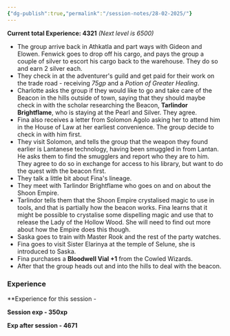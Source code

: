```yaml
---
{"dg-publish":true,"permalink":"/session-notes/28-02-2025/"}
---
```


**Current total Experience: 4321** *(Next level is 6500)*

- The group arrive back in Athkatla and part ways with Gideon and Elowen.  Fenwick goes to drop off his cargo, and pays the group a couple of silver to escort his cargo back to the warehouse.  They do so and earn 2 silver each.
- They check in at the adventurer's guild and get paid for their work on the trade road - receiving *75gp* and a *Potion of Greater Healing*.
- Charlotte asks the group if they would like to go and take care of the Beacon in the hills outside of town, saying that they should maybe check in with the scholar researching the Beacon, **Tarlindor Brightflame**, who is staying at the Pearl and Silver. They agree.
- Fina also receives a letter from Solomon Agolo asking her to attend him in the House of Law at her earliest convenience.  The group decide to check in with him first.
- They visit Solomon, and tells the group that the weapon they found earlier is Lantanese technology, having been smuggled in from Lantan.  He asks them to find the smugglers and report who they are to him.  They agree to do so in exchange for access to his library, but want to do the quest with the beacon first.
- They talk a little bit about Fina's lineage.
- They meet with Tarlindor Brightflame who goes on and on about the Shoon Empire.
- Tarlindor tells them that the Shoon Empire crystalised magic to use in tools, and that is partially how the beacon works.  Fina learns that it might be possible to crystalise some dispelling magic and use that to release the Lady of the Hollow Wood.  She will need to find out more about how the Empire does this though.
- Saska goes to train with Master Rook and the rest of the party watches.
- Fina goes to visit Sister Elarinya at the temple of Selune, she is introduced to Saska.
- Fina purchases a **Bloodwell Vial +1** from the Cowled Wizards.
- After that the group heads out and into the hills to deal with the beacon.

### Experience
**Experience for this session - 

**Session exp - 350xp**

**Exp after session - 4671**

